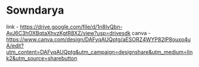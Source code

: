 # Sowndarya
link - https://drive.google.com/file/d/1n8IvQbn-AyJ6C3hOXBqtaXhvzKgtR8XZ/view?usp=drivesdk
canva - https://www.canva.com/design/DAFyqAUQptg/aESORZ4WYP82lP8ouxo4uA/edit?utm_content=DAFyqAUQptg&utm_campaign=designshare&utm_medium=link2&utm_source=sharebutton
